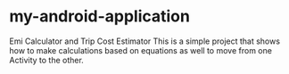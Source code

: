 # my-android-application
Emi Calculator and Trip Cost Estimator
This is a simple project that shows how to make calculations based on equations as well to move from one Activity to the other.
